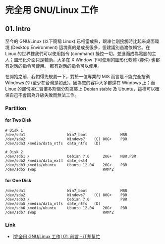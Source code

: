 # 完全用 GNU/Linux 工作

## 01. Intro

至今的 GNU/Linux (以下簡稱 Linux) 已相當成熟，跟凍仁剛接觸時比起來桌面環境 (Desktop Environment) 這塊真的是成長很多，但建議別過渡依賴它。在 Linux 的世界裡我們可以使用指令 (command) 操控一切，並進而成為電腦的主人；圖形化介面只是輔助，大多在 X Window 下可使用的圖形化軟體 (套件) 也都有對應的指令可使用。
都有對應的指令可以使用。

在開始之前，我們得先規劃一下，對於一位專業的 MIS 而言是不能完全捨棄 Windows 的 (至少在台灣是如此)，因為您的客戶大多都還在 Windows 上；而 Linux 的部份凍仁習慣多割個分割區裝上 Debian stable 及 Ubuntu，這樣可以確保自己不會因為升級失敗而無法工作。

### Partition

#### for Two Disk

	# Disk 1
	/dev/sda1					Win7_boot				MBR
	/dev/sda2					Windows7	(C)	80G+	PBR
	/dev/sda3 /media/data_ntfs	data_ntfs	(D)	
	
	# Disk 2
	/dev/sdb1 /					Debian 7.0		20G+	MBR,PBR
	/dev/sdb2 /media/data_ext4	date_ext4
	/dev/sdb3 /media/ubuntu		Ubuntu 12.04	20G+	PBR
	/dev/sdb5 swap								RAM*2

#### for One Disk

	/dev/sda1					Win7_boot				MBR
	/dev/sda2					Windows7	(C)	80G+	PBR
	/dev/sdb3 /					Debian 7.0				PBR
	/dev/sda5 /media/data_ntfs	date_ntfs	(D)
	/dev/sdb6 /media/ubuntu		Ubuntu 12.04	20G+	PBR
	/dev/sdb7 swap								RAM*2

### Link

- [[完全用 GNU/Linux 工作] 01. 前言 - iT邦幫忙](http://ithelp.ithome.com.tw/question/10127497)

